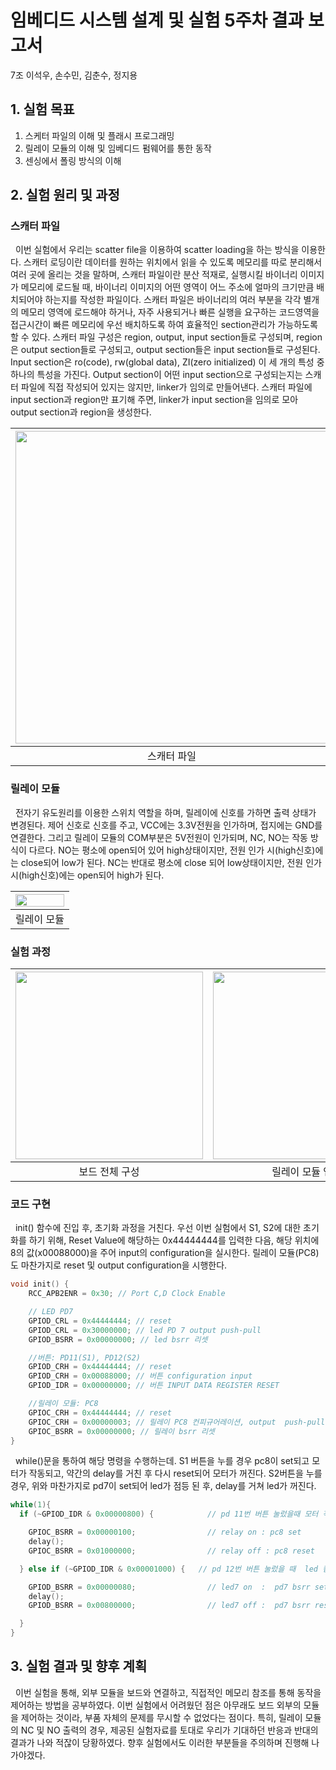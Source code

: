 # 임베디드 시스템 설계 및 실험 5주차 결과 보고서
7조 이석우, 손수민, 김춘수, 정지용
 
## 1. 실험 목표
1. 스케터 파일의 이해 및 플래시 프로그래밍
2. 릴레이 모듈의 이해 및 임베디드 펌웨어를 통한 동작
3. 센싱에서 폴링 방식의 이해

## 2. 실험 원리 및 과정
### 스캐터 파일

&nbsp;&nbsp;이번 실험에서 우리는 scatter file을 이용하여 scatter loading을 하는 방식을 이용한다. 스캐터 로딩이란 데이터를 원하는 위치에서 읽을 수 있도록 메모리를 따로 분리해서 여러 곳에 올리는 것을 말하며, 스캐터 파일이란 분산 적재로, 실행시킬 바이너리 이미지가 메모리에 로드될 때, 바이너리 이미지의 어떤 영역이 어느 주소에 얼마의 크기만큼 배치되어야 하는지를 작성한 파일이다. 스캐터 파일은 바이너리의 여러 부분을 각각 별개의 메모리 영역에 로드해야 하거나, 자주 사용되거나 빠른 실행을 요구하는 코드영역을 접근시간이 빠른 메모리에 우선 배치하도록 하여 효율적인 section관리가 가능하도록 할 수 있다. 스캐터 파일 구성은 region, output, input section들로 구성되며, region은 output section들로 구성되고, output section들은 input section들로 구성된다. Input section은 ro(code), rw(global data), ZI(zero initialized) 이 세 개의 특성 중 하나의 특성을 가진다. Output section이 어떤 input section으로 구성되는지는 스캐터 파일에 직접 작성되어 있지는 않지만, linker가 임의로 만들어낸다. 스캐터 파일에 input section과 region만 표기해 주면, linker가 input section을 임의로 모아 output section과 region을 생성한다.
  
| <img src="https://user-images.githubusercontent.com/80534651/136148926-8ce85640-7288-43be-abbd-888548195d7a.png" width="500px"> | <img src="https://user-images.githubusercontent.com/80534651/136158891-92dfb518-23fb-422d-9e1f-d33e7484364e.png" width="500px"> | 
|:--:|:--:| 
| 스캐터 파일 | memory가 작성된 스캐터 파일 |

  
 ### 릴레이 모듈
&nbsp;&nbsp;전자기 유도원리를 이용한 스위치 역할을 하며, 릴레이에 신호를 가하면 출력 상태가 변경된다. 
제어 신호로 신호를 주고, VCC에는 3.3V전원을 인가하며, 접지에는 GND를 연결한다. 그리고 릴레이 모듈의 COM부분은 5V전원이 인가되며, NC, NO는 작동 방식이 다르다. NO는 평소에 open되어 있어 high상태이지만, 전원 인가 시(high신호)에는 close되어 low가 된다. NC는 반대로 평소에 close 되어 low상태이지만, 전원 인가 시(high신호)에는 open되어 high가 된다. 

| <img src="https://user-images.githubusercontent.com/80534651/136149041-58d5fc9c-b407-498d-a252-b28ed5d87477.png" width="100%"> | 
|:--:| 
| 릴레이 모듈 |

### 실험 과정 
| <img src="https://user-images.githubusercontent.com/80534651/136159776-9699a3db-ad77-44d4-b6af-ce67afd4d84a.jpg" height="300px"> | <img src="https://user-images.githubusercontent.com/80534651/136149051-ba135553-ee9b-4af5-b39f-f2941d2907f6.png" height="300px"> | <img src="https://user-images.githubusercontent.com/80534651/136149061-4f270c6a-b9bd-49ea-b1a0-71925dc7a354.png" height="300px"> | 
|:--:|:--:|:--:| 
| 보드 전체 구성 | 릴레이 모듈 연결 | 모터 연결 |

### 코드 구현
&nbsp;&nbsp;init() 함수에 진입 후, 초기화 과정을 거친다. 우선 이번 실험에서 S1, S2에 대한 초기화를 하기 위해, Reset Value에 해당하는 0x44444444를 입력한 다음, 해당 위치에 8의 값(x00088000)을 주어 input의 configuration을 실시한다. 릴레이 모듈(PC8)도 마찬가지로 reset 및 output configuration을 시행한다.  
  
  ``` C
  void init() {
      RCC_APB2ENR = 0x30; // Port C,D Clock Enable

      // LED PD7
      GPIOD_CRL = 0x44444444; // reset
      GPIOD_CRL = 0x30000000; // led PD 7 output push-pull
      GPIOD_BSRR = 0x00000000; // led bsrr 리셋

      //버튼: PD11(S1), PD12(S2)
      GPIOD_CRH = 0x44444444; // reset
      GPIOD_CRH = 0x00088000; // 버튼 configuration input 
      GPIOD_IDR = 0x00000000; // 버튼 INPUT DATA REGISTER RESET

      //릴레이 모듈: PC8
      GPIOC_CRH = 0x44444444; // reset
      GPIOC_CRH = 0x00000003; // 릴레이 PC8 컨피규어레이션, output  push-pull
      GPIOC_BSRR = 0x00000000; // 릴레이 bsrr 리셋
}
  ```
&nbsp;&nbsp;while()문을 통하여 해당 명령을 수행하는데. S1 버튼을 누를 경우 pc8이 set되고 모터가 작동되고, 약간의 delay를 거친 후 다시 reset되어 모터가 꺼진다. S2버튼을 누를 경우, 위와 마찬가지로 pd7이 set되어 led가 점등 된 후, delay를 거쳐 led가 꺼진다. 
  ``` C
  while(1){
    if (~GPIOD_IDR & 0x00000800) {            // pd 11번 버튼 눌렀을때 모터 작동

      GPIOC_BSRR = 0x00000100;                // relay on : pc8 set
      delay();
      GPIOC_BSRR = 0x01000000;                // relay off : pc8 reset

    } else if (~GPIOD_IDR & 0x00001000) {   // pd 12번 버튼 눌렀을 때  led 켬

      GPIOD_BSRR = 0x00000080;                // led7 on  :  pd7 bsrr set
      delay();
      GPIOD_BSRR = 0x00800000;                // led7 off :  pd7 bsrr reset

    }
  }
  ```
  
  
  
## 3. 실험 결과 및 향후 계획
&nbsp;&nbsp;이번 실험을 통해, 외부 모듈을 보드와 연결하고, 직접적인 메모리 참조를 통해 동작을 제어하는 방법을 공부하였다. 이번 실험에서 어려웠던 점은 아무래도 보드 외부의 모듈을 제어하는 것이라, 부품 자체의 문제를 무시할 수 없었다는 점이다. 특히, 릴레이 모듈의 NC 및 NO 출력의 경우, 제공된 실험자료를 토대로 우리가 기대하던 반응과 반대의 결과가 나와 적잖이 당황하였다. 향후 실험에서도 이러한 부분들을 주의하며 진행해 나가야겠다.
  
     
